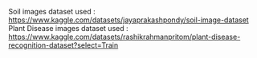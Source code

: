 Soil images dataset used : https://www.kaggle.com/datasets/jayaprakashpondy/soil-image-dataset
Plant Disease images dataset used : https://www.kaggle.com/datasets/rashikrahmanpritom/plant-disease-recognition-dataset?select=Train
